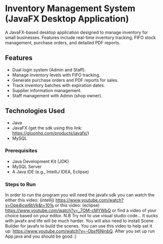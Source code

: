 # Inventory Management System (JavaFX Desktop Application)

A JavaFX-based desktop application designed to manage inventory for small businesses. Features include real-time inventory tracking, FIFO stock management, purchase orders, and detailed PDF reports.

## Features
- Dual login system (Admin and Staff).
- Manage inventory levels with FIFO tracking.
- Generate purchase orders and PDF reports for sales.
- Track inventory batches with expiration dates.
- Supplier information management.
- Staff management with Admin (shop owner).

## Technologies Used
- Java
- JavaFX (get the sdk using this link: https://gluonhq.com/products/javafx/)
- MySQL

### Prerequisites
- Java Development Kit (JDK)
- MySQL Server
- A Java IDE (e.g., IntelliJ IDEA, Eclipse)

### Steps to Run
In order to run the program you will need the javafx sdk  you can watch the either
this video: (intellij) https://www.youtube.com/watch?v=Ope4icw6bVk&t=101s or this 
video: (eclipse) https://www.youtube.com/watch?v=_7OM-cMYWbQ or find a video of your
choice based on your editor. N.B Try not to use visual studio code... It sucks with
javafx and life will be much harder.
You will also need to install Scene Builder for javafx to build the scenes.
You can use this video to help set it up: https://www.youtube.com/watch?v=-Obxf6NjnbQ.
After you set up run App.java and you should be good :)
